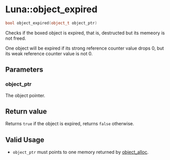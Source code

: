 # Luna::object_expired

```c++
bool object_expired(object_t object_ptr)
```

Checks if the boxed object is expired, that is, destructed but its memeory is not freed. 

One object will be expired if its strong reference counter value drops 0, but its weak reference counter value is not 0. 

## Parameters
### object_ptr
The object pointer. 

## Return value
Returns `true` if the object is expired, returns `false` otherwise. 

## Valid Usage
* `object_ptr` must points to one memory returned by [object_alloc](group___runtime_object_1ga8ba411b5dc3e81b9d5c0283752e22b9e.md). 

